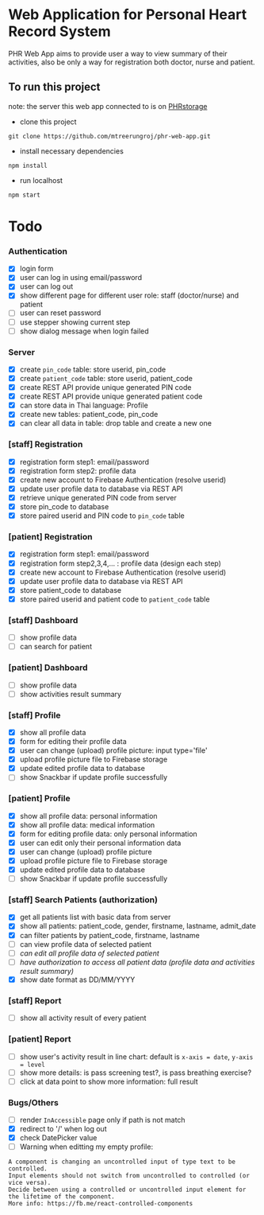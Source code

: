 # Web Application for Personal Heart Record System 
PHR Web App aims to provide user a way to view summary of their activities, also be only a way for registration both doctor, nurse and patient.

## To run this project
note: the server this web app connected to is on [PHRstorage](https://github.com/mtreerungroj/PHRstorage)
- clone this project
```
git clone https://github.com/mtreerungroj/phr-web-app.git
```
- install necessary dependencies
```
npm install
```
- run localhost
```
npm start
```

# Todo
### Authentication
- [x] login form
- [x] user can log in using email/password
- [x] user can log out
- [x] show different page for different user role: staff (doctor/nurse) and patient
- [ ] user can reset password
- [ ] use stepper showing current step
- [ ] show dialog message when login failed

### Server
- [x] create `pin_code` table: store userid, pin_code
- [x] create `patient_code` table: store userid, patient_code
- [x] create REST API provide unique generated PIN code
- [x] create REST API provide unique generated patient code
- [x] can store data in Thai language: Profile
- [x] create new tables: patient_code, pin_code
- [x] can clear all data in table: drop table and create a new one

### [staff] Registration
- [x] registration form step1: email/password
- [x] registration form step2: profile data
- [x] create new account to Firebase Authentication (resolve userid)
- [x] update user profile data to database via REST API
- [x] retrieve unique generated PIN code from server
- [x] store pin_code to database
- [x] store paired userid and PIN code to `pin_code` table

### [patient] Registration
- [x] registration form step1: email/password
- [x] registration form step2,3,4,... : profile data (design each step)
- [x] create new account to Firebase Authentication (resolve userid)
- [x] update user profile data to database via REST API
- [x] store patient_code to database
- [x] store paired userid and patient code to `patient_code` table

### [staff] Dashboard
- [ ] show profile data
- [ ] can search for patient

### [patient] Dashboard
- [ ] show profile data
- [ ] show activities result summary

### [staff] Profile
- [x] show all profile data
- [x] form for editing their profile data
- [x] user can change (upload) profile picture: input type='file'
- [x] upload profile picture file to Firebase storage
- [x] update edited profile data to database
- [ ] show Snackbar if update profile successfully

### [patient] Profile
- [x] show all profile data: personal information
- [x] show all profile data: medical information
- [x] form for editing profile data: only personal information
- [x] user can edit only their personal information data
- [x] user can change (upload) profile picture
- [x] upload profile picture file to Firebase storage
- [x] update edited profile data to database
- [ ] show Snackbar if update profile successfully

### [staff] Search Patients (authorization)
- [x] get all patients list with basic data from server
- [x] show all patients: patient_code, gender, firstname, lastname, admit_date
- [x] can filter patients by patient_code, firstname, lastname
- [ ] can view profile data of selected patient
- [ ] *can edit all profile data of selected patient*
- [ ] *have authorization to access all patient data (profile data and activities result summary)*
- [x] show date format as DD/MM/YYYY

### [staff] Report
- [ ] show all activity result of every patient

### [patient] Report
- [ ] show user's activity result in line chart: default is `x-axis = date`, `y-axis = level`
- [ ] show more details: is pass screening test?, is pass breathing exercise?
- [ ] click at data point to show more information: full result

### Bugs/Others
- [ ] render `InAccessible` page only if path is not match
- [x] redirect to '/' when log out
- [x] check DatePicker value
- [ ] Warning when editting my empty profile:
```
A component is changing an uncontrolled input of type text to be controlled.
Input elements should not switch from uncontrolled to controlled (or vice versa).
Decide between using a controlled or uncontrolled input element for the lifetime of the component.
More info: https://fb.me/react-controlled-components
```

